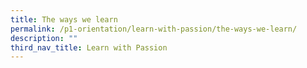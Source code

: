 ```yaml
---
title: The ways we learn
permalink: /p1-orientation/learn-with-passion/the-ways-we-learn/
description: ""
third_nav_title: Learn with Passion
---
```

